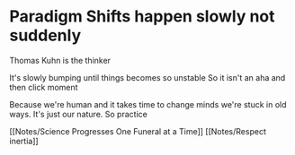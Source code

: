 # Paradigm Shifts happen slowly not suddenly

Thomas Kuhn is the thinker

It's slowly bumping until things becomes so unstable
So it isn't an aha and then click moment

Because we're human
and it takes time to change minds
we're stuck in old ways.
It's just our nature.
So practice

[[Notes/Science Progresses One Funeral at a Time]]
[[Notes/Respect inertia]]
